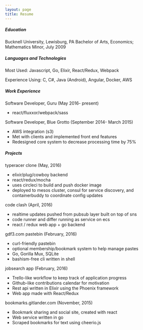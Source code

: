 ```yaml
---
layout: page
title: Resume
---
```


##### Education
Bucknell University, Lewisburg, PA
Bachelor of Arts, Economics; Mathematics Minor, July 2009

##### Languages and Technologies
Most Used:
Javascript, Go, Elixir, React/Redux, Webpack

Experience Using:
C, C#, Java (Android), Angular, Docker, AWS

##### Work Experience
Software Developer, Guru (May 2016- present)

- react/fluxxor/webpack/sass

Software Developer,  Blue Grotto (September 2014- March 2015)

- AWS integration (s3)
- Met with clients and implemented front end features
- Redesigned core system to decrease processing time by 75%

##### Projects
typeracer clone (May, 2016)

- elixir/plug/cowboy backend
- react/redux/mocha
- uses circleci to build and push docker image
- deployed to mesos cluster, consul for service discovery, and containerbuddy to coordinate config updates

code clash (April, 2016)

- realtime updates pushed from pubsub layer built on top of sns
- code runner and differ running as service on ecs
- react / redux web app + go backend

gdf3.com pastebin (February, 2016)

- curl-friendly pastebin
- optional membership/bookmark system to help manage pastes
- Go, Gorilla Mux, SQLite
- bashism-free cli written in shell

jobsearch app (February, 2016)

- Trello-like workflow to keep track of application progress
- Github-like contributions calendar for motivation
- Rest api written in Elixir using the Phoenix framework
- Web app made with React/Redux

bookmarks.gitlander.com (November, 2015)

- Bookmark sharing and social site, created with react
- Web service written in go
- Scraped bookmarks for text using cheerio.js
